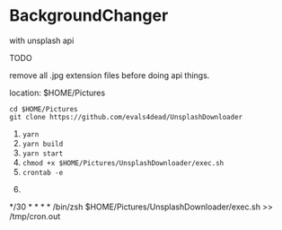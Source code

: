 # BackgroundChanger

with unsplash api

TODO

remove all .jpg extension files before doing api things.

location: $HOME/Pictures

```
cd $HOME/Pictures
git clone https://github.com/evals4dead/UnsplashDownloader
```

1. `yarn`
2. `yarn build`
3. `yarn start`
4. `chmod +x $HOME/Pictures/UnsplashDownloader/exec.sh`
5. `crontab -e`
6. ```bash
*/30 * * * * /bin/zsh $HOME/Pictures/UnsplashDownloader/exec.sh >> /tmp/cron.out
```